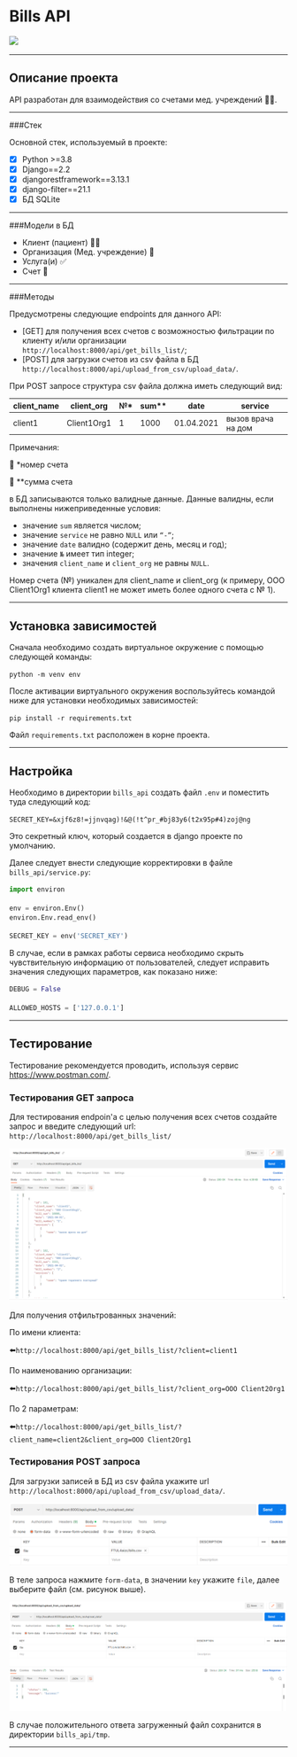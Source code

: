 # Bills API
![](https://img.shields.io/pypi/pyversions/django?color=emirald&style=plastic)

___
## Описание проекта
API разработан для взаимодействия со счетами мед. учреждений :man_health_worker:.
___
###Стек

Основной стек, используемый в проекте:

- [X] Python >=3.8
- [X] Django==2.2
- [X] djangorestframework==3.13.1
- [X] django-filter==21.1
- [X] БД SQLite
___
###Модели в БД

- Клиент (пациент) :raising_hand_woman:
- Организация (Мед. учреждение) :hospital:
- Услуга(и) :white_check_mark:
- Счет :bookmark_tabs:
___
###Методы

Предусмотрены следующие endpoints для данного API:

- [GET] для получения всех счетов с возможностью фильтрации по клиенту и/или организации `http://localhost:8000/api/get_bills_list/`;
- [POST] для загрузки счетов из csv файла в БД  `http://localhost:8000/api/upload_from_csv/upload_data/`.

При POST запросе структура csv файла должна иметь следующий вид:

| client_name | client_org  | №*  | sum** | date   | service   |
| ------- | --- |-----|-------|----|----|
| client1 | Client1Org1 | 1   | 1000  |  01.04.2021  |  вызов врача на дом  |

Примечания:

:pushpin: *номер счета

:pushpin: **сумма счета

в БД записываются только валидные данные.
Данные валидны, если выполнены нижеприведенные условия:

- значение `sum` является числом;
- значение `service` не равно `NULL` или `“-”`;
- значение `date` валидно (содержит день, месяц и год);
- значение `№` имеет тип integer;
- значения `client_name` и `client_org` не равны `NULL`.

Номер счета (№) уникален для client_name и client_org (к примеру, OOO Client1Org1 клиента client1 не может иметь более одного счета с № 1).
___
## Установка зависимостей
Сначала необходимо создать виртуальное окружение с помощью следующей команды:

`python -m venv env`

После активации виртуального окружения воспользуйтесь командой ниже для установки необходимых зависимостей:

`pip install -r requirements.txt`

Файл `requirements.txt` расположен в корне проекта.
___
## Настройка

Необходимо в директории `bills_api` создать файл `.env` и поместить туда следующий код:

`SECRET_KEY=&xjf6z8!=jjnvqag)!&@(!t^pr_#bj83y6(t2x95p#4)zoj@ng`

Это секретный ключ, который создается в django проекте по умолчанию.

Далее следует внести следующие корректировки в файле `bills_api/service.py`:

```py
import environ

env = environ.Env()
environ.Env.read_env()

SECRET_KEY = env('SECRET_KEY')
```

В случае, если в рамках работы сервиса необходимо скрыть чувствительную информацию от пользователей, следует исправить значения следующих параметров, как показано ниже:

```py
DEBUG = False

ALLOWED_HOSTS = ['127.0.0.1']
```
---
## Тестирование

Тестирование рекомендуется проводить, используя сервис https://www.postman.com/.

### Тестирования GET запроса

Для тестирования endpoin'а с целью получения всех счетов создайте запрос и введите следующий url:
`http://localhost:8000/api/get_bills_list/`

![img.png](bills_api/img.png)

Для получения отфильтрованных значений:

По имени клиента:

:arrow_left:`http://localhost:8000/api/get_bills_list/?client=client1`

По наименованию организации:

:arrow_left:`http://localhost:8000/api/get_bills_list/?client_org=OOO Client2Org1`

По 2 параметрам:

:arrow_left:`http://localhost:8000/api/get_bills_list/?client_name=client2&client_org=OOO Client2Org1`

### Тестирования POST запроса

Для загрузки записей в БД из csv файла укажите url `http://localhost:8000/api/upload_from_csv/upload_data/`.

![img_2.png](bills_api/img_2.png)

В теле запроса нажмите `form-data`, в значении `key` укажите `file`, далее выберите файл (см. рисунок выше).

![img_3.png](bills_api/img_3.png)

В случае положительного ответа загруженный файл сохранится в директории `bills_api/tmp`.
___


